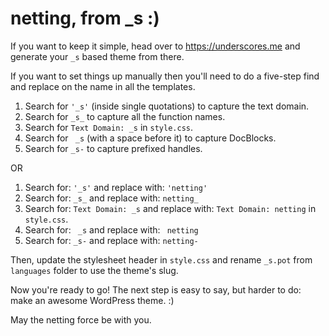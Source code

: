 netting, from _s :)
===

If you want to keep it simple, head over to https://underscores.me and generate your `_s` based theme from there.

If you want to set things up manually then you'll need to do a five-step find and replace on the name in all the templates.

1. Search for `'_s'` (inside single quotations) to capture the text domain.
2. Search for `_s_` to capture all the function names.
3. Search for `Text Domain: _s` in `style.css`.
4. Search for <code>&nbsp;_s</code> (with a space before it) to capture DocBlocks.
5. Search for `_s-` to capture prefixed handles.

OR

1. Search for: `'_s'` and replace with: `'netting'`
2. Search for: `_s_` and replace with: `netting_`
3. Search for: `Text Domain: _s` and replace with: `Text Domain: netting` in `style.css`.
4. Search for: <code>&nbsp;_s</code> and replace with: <code>&nbsp;netting</code>
5. Search for: `_s-` and replace with: `netting-`

Then, update the stylesheet header in `style.css` and rename `_s.pot` from `languages` folder to use the theme's slug.

Now you're ready to go! The next step is easy to say, but harder to do: make an awesome WordPress theme. :)

May the netting force be with you.
